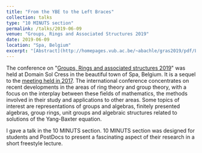 ```yaml
---
title: "From the YBE to the Left Braces"
collection: talks
type: "10 MINUTS section"
permalink: /talks/2019-06-09
venue: "Groups, Rings and Associated Structures 2019"
date: 2019-06-09
location: "Spa, Belgium"
excerpt: "[Abstract](http://homepages.vub.ac.be/~abachle/gras2019/pdf/Lau.pdf), [Slides](http://homepages.vub.ac.be/~abachle/gras2019/slides/Lau_Slides_GRAS2019.pdf)"
---
```


The conference on "[Groups, Rings and associated structures 2019](http://homepages.vub.ac.be/~abachle/gras2019/)" was held at Domain Sol Cress in the beautiful town of Spa, Belgium. It is a sequel to the [meeting held in 2017](http://homepages.vub.ac.be/~abachle/gryb/). The international conference concentrates on recent developments in the areas of ring theory and group theory, with a focus on the interplay between these fields of mathematics, the methods involved in their study and applications to other areas. Some topics of interest are representations of groups and algebras, finitely presented algebras, group rings, unit groups and algebraic structures related to solutions of the Yang-Baxter equation.

I gave a talk in the 10 MINUTS section. 10 MINUTS section was designed for students and PostDocs to present a fascinating aspect of their research in a short freestyle lecture. 
